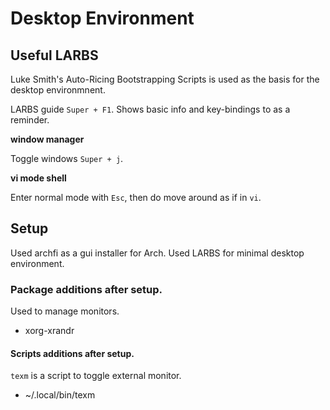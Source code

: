 # Desktop Environment

## Useful LARBS

Luke Smith's Auto-Ricing Bootstrapping Scripts is used as the basis for the desktop environmnent.

LARBS guide `Super + F1`. Shows basic info and key-bindings to as a reminder.

**window manager**

Toggle windows `Super + j`.

**vi mode shell**

Enter normal mode with `Esc`, then do move around as if in `vi`.

## Setup

Used archfi as a gui installer for Arch. Used LARBS for minimal desktop environment.

### Package additions after setup.

Used to manage monitors.

* xorg-xrandr


#### Scripts additions after setup.

`texm` is a script to toggle external monitor.

* ~/.local/bin/texm
